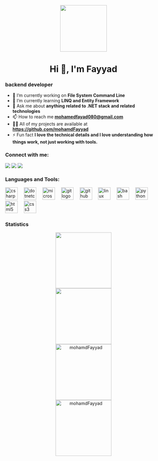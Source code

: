 <div align="center">
  <img height="150" src="https://camo.githubusercontent.com/62da68eb62b1e5f175f7d1f0191dd89a653d7908feb22d37d4a0ab07365d6791/68747470733a2f2f6d656469612e67697068792e636f6d2f6d656469612f4d3967624264396e6244724f5475314d71782f67697068792e676966"  />
</div>
<h1 align="center">Hi 👋, I'm Fayyad</h1>

### backend developer
- 🔭 I’m currently working on **File System Command Line**
- 🌱 I’m currently learning **LINQ and Entity Framework**
- 💬 Ask me about **anything related to .NET stack and related technologies**
- 📫 How to reach me **mohamedfayad080@gmail.com**
- 👨‍💻 All of my projects are available at **https://github.com/mohamdFayyad**
- ⚡ Fun fact **I love the technical details and I love understanding how things work, not just working with tools.**

<h3 align="left">Connect with me:</h3>
<div> <a href="https://www.linkedin.com/in/https://www.linkedin.com/in/mohamed-fayyad-48298922a/" target="_blank"><img src="https://img.shields.io/badge/LinkedIn-0077B5?style=for-the-badge&logo=linkedin&logoColor=white" target="_blank"></a>
<a href="https://github.com/mohamdFayyad" target="_blank"><img src="https://img.shields.io/badge/GitHub-100000?style=for-the-badge&logo=github&logoColor=white" target="_blank"></a>
<a href = "mailto:mohamedfayad080@gmail.com"><img src="https://img.shields.io/badge/-Gmail-%23333?style=for-the-badge&logo=gmail&logoColor=white" target="_blank"></a>
</div>

<h3 align="left">Languages and Tools:</h3>
<div align="left">
  <img src="https://cdn.jsdelivr.net/gh/devicons/devicon/icons/csharp/csharp-original.svg" height="40" alt="csharp logo"  />
  <img width="12" />
  <img src="https://cdn.jsdelivr.net/gh/devicons/devicon/icons/dotnetcore/dotnetcore-original.svg" height="40" alt="dotnetcore logo"  />
  <img width="12" />
  <img src="https://cdn.simpleicons.org/microsoftsqlserver/CC2927" height="40" alt="microsoftsqlserver logo"  />
  <img width="12" />
  <img src="https://cdn.simpleicons.org/git/F05032" height="40" alt="git logo"  />
  <img width="12" />
  <img src="https://skillicons.dev/icons?i=github" height="40" alt="github logo"  />
  <img width="12" />
  <img src="https://cdn.jsdelivr.net/gh/devicons/devicon/icons/linux/linux-original.svg" height="40" alt="linux logo"  />
  <img width="12" />
  <img src="https://skillicons.dev/icons?i=bash" height="40" alt="bash logo"  />
  <img width="12" />
  <img src="https://skillicons.dev/icons?i=py" height="40" alt="python logo"  />
  <img width="12" />
  <img src="https://cdn.simpleicons.org/html5/E34F26" height="40" alt="html5 logo"  />
  <img width="12" />
  <img src="https://cdn.simpleicons.org/css3/1572B6" height="40" alt="css3 logo"  />
</div>

<h3 align="left">Statistics</h3>
<div align="center">
<a href="https://github.com/mohamdFayyad">
<img align="center" height="180em" src="http://github-profile-summary-cards.vercel.app/api/cards/stats?username=mohamdFayyad&theme=github_dark" height="180em" /><br/>
<img align="center" height="180em" src="http://github-profile-summary-cards.vercel.app/api/cards/profile-details?username=mohamdFayyad&theme=github_dark" height="180em" /><br/>
<img align="center" height="180em" src="https://github-readme-stats.vercel.app/api/top-langs/?username=mohamdFayyad&layout=compact&theme=github_dark" alt=mohamdFayyad /><br/>
<img align="center" height="180em" src="https://github-readme-streak-stats.herokuapp.com/?user=mohamdFayyad&theme=dark" alt="mohamdFayyad" /><br/>
</div>
